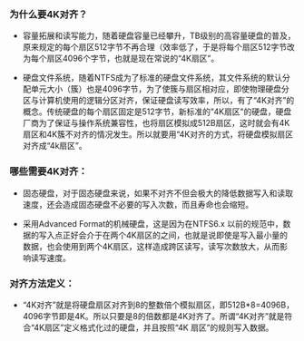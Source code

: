 ### 为什么要4K对齐？

- 容量拓展和读写能力，随着硬盘容量已经攀升，TB级别的高容量硬盘的普及，原来规定的每个扇区512字节不再合理（效率低了，于是将每个扇区512字节改为每个扇区4096个字节，也就是现在常说的“4K扇区”。

- 硬盘文件系统，随着NTFS成为了标准的硬盘文件系统，其文件系统的默认分配单元大小（簇）也是4096字节，为了使簇与扇区相对应，即使物理硬盘分区与计算机使用的逻辑分区对齐，保证硬盘读写效率，所以，有了“4K对齐”的概念。传统硬盘的每个扇区固定是512字节，新标准的"4K扇区"的硬盘，硬盘厂商为了保证与操作系统兼容性，也将扇区模拟成512B扇区，这时就会有4K扇区和4K簇不对齐的情况发生。所以就要用“4K对齐的方式，将硬盘模拟扇区对齐成“4k扇区”。

### 哪些需要4K对齐：

- 固态硬盘，对于固态硬盘来说，如果不对齐不但会极大的降低数据写入和读取速度，还会造成固态硬盘不必要的写入次数，而且寿命也会缩短。

- 采用Advanced Format的机械硬盘，这是因为在NTFS6.x 以前的规范中，数据的写入点正好会介于在两个4K扇区的之间，也就是说即使是写入最小量的数据，也会使用到两个4K扇区，这样造成跨区读写，读写次数放大，从而影响读写速度。

### 对齐方法定义：

- “4K对齐”就是将硬盘扇区对齐到8的整数倍个模拟扇区，即512B*8=4096B，4096字节即是4K。所以只要是8的倍数都是4K对齐了。所谓“4K对齐”就是符合“4K扇区”定义格式化过的硬盘，并且按照“4K 扇区”的规则写入数据。
